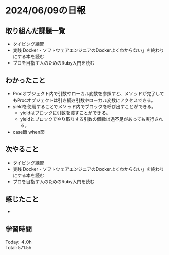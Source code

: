 # 2024/06/09の日報
## 取り組んだ課題一覧
* タイピング練習
*  実践 Docker - ソフトウェアエンジニアのDockerよくわからない」を終わりにする本を読む
*  プロを目指す人のためのRuby入門を読む
## わかったこと
* Procオブジェクト内で引数やローカル変数を参照す と、メソッドが完了してもProcオブジェクトは引き続き引数やローカル変数にアクセスできる。
* yieldを使用することでメソッド内でブロックを呼び出すことができる。
  *  yieldはブロックに引数を渡すことができる。
  *  yieldとブロックでやり取りする引数の個数は過不足があっても実行される。
*  case節 when節   
## 次やること
* タイピング練習
*  実践 Docker - ソフトウェアエンジニアのDockerよくわからない」を終わりにする本を読む
* プロを目指す人のためのRuby入門を読む
## 感じたこと
* 
## 学習時間
Today: ４.0h<br>
Total: 571.5h
